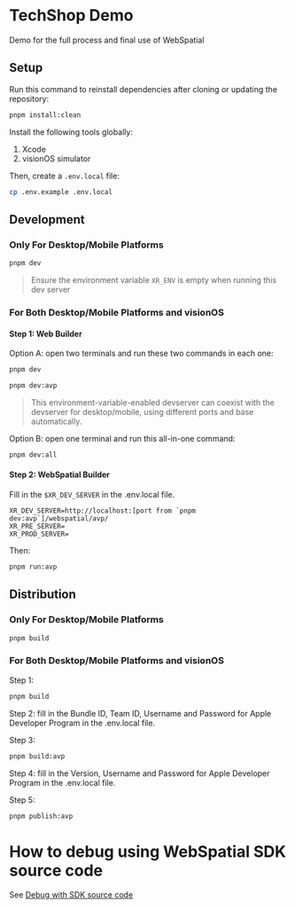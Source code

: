 # TechShop Demo

Demo for the full process and final use of WebSpatial

## Setup

Run this command to reinstall dependencies after cloning or updating the repository:

```bash
pnpm install:clean
```

Install the following tools globally:

1. Xcode
2. visionOS simulator
<!-- 3. `pnpm add -g @webspatial/builder` -->

Then, create a `.env.local` file:

```bash
cp .env.example .env.local
```

## Development

### Only For Desktop/Mobile Platforms

```bash
pnpm dev
```

> Ensure the environment variable `XR_ENV` is empty when running this dev server

### For Both Desktop/Mobile Platforms and visionOS

#### Step 1: Web Builder

Option A: open two terminals and run these two commands in each one:

```bash
pnpm dev
```

```bash
pnpm dev:avp
```

> This environment-variable-enabled devserver can coexist with the devserver for desktop/mobile, using different ports and base automatically.

Option B: open one terminal and run this all-in-one command:

```bash
pnpm dev:all
```

#### Step 2: WebSpatial Builder

Fill in the `$XR_DEV_SERVER` in the .env.local file.

```
XR_DEV_SERVER=http://localhost:[port from `pnpm dev:avp`]/webspatial/avp/
XR_PRE_SERVER=
XR_PROD_SERVER=
```

Then:

```bash
pnpm run:avp
```

## Distribution

### Only For Desktop/Mobile Platforms

```bash
pnpm build
```

### For Both Desktop/Mobile Platforms and visionOS

Step 1:

```bash
pnpm build
```

Step 2: fill in the Bundle ID, Team ID, Username and Password for Apple Developer Program in the .env.local file.

Step 3:

```bash
pnpm build:avp
```

Step 4: fill in the Version, Username and Password for Apple Developer Program in the .env.local file.

Step 5:

```bash
pnpm publish:avp
```

# How to debug using WebSpatial SDK source code

See [Debug with SDK source code](./debug.md)
